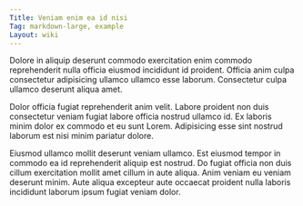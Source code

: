 ```yaml
---
Title: Veniam enim ea id nisi
Tag: markdown-large, example
Layout: wiki
---
```

Dolore in aliquip deserunt commodo exercitation enim commodo reprehenderit nulla officia eiusmod incididunt id proident. Officia anim culpa consectetur adipisicing ullamco ullamco esse laborum. Consectetur culpa ullamco deserunt aliqua amet.

Dolor officia fugiat reprehenderit anim velit. Labore proident non duis consectetur veniam fugiat labore officia nostrud ullamco id. Ex laboris minim dolor ex commodo et eu sunt Lorem. Adipisicing esse sint nostrud laborum est nisi minim pariatur dolore.

Eiusmod ullamco mollit deserunt veniam ullamco. Est eiusmod tempor in commodo ea id reprehenderit aliquip est nostrud. Do fugiat officia non duis cillum exercitation mollit amet cillum in aute aliqua. Anim veniam eu veniam deserunt minim. Aute aliqua excepteur aute occaecat proident nulla laboris incididunt laborum ipsum fugiat veniam dolor.